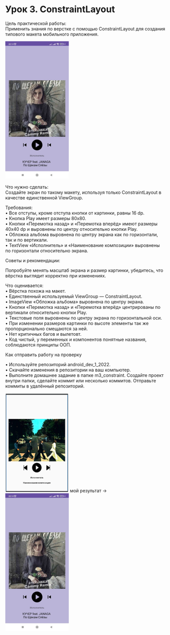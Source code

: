 # Урок 3. ConstraintLayout
Цель практической работы:  
Применить знания по верстке с помощью ConstraintLayout для создания типового макета мобильного приложения.  

<img src="img/2.jpg" width="200" alt="img">

Что нужно сделать:  
Создайте экран по такому макету, используя только ConstraintLayout в качестве единственной ViewGroup.  


Требования:  
• Все отступы, кроме отступа кнопки от картинки, равны 16 dp.  
• Кнопка Play имеет размеры 80х80.  
• Кнопки «Перемотка назад» и «Перемотка вперёд» имеют размеры 40х40 dp и выровнены по центру относительно кнопки Play.  
• Обложка альбома выровнена по центру экрана как по горизонтали, так и по вертикали.  
• TextView «Исполнитель» и «Наименование композиции» выровнены по горизонтали относительно экрана.


Советы и рекомендации:

Попробуйте менять масштаб экрана и размер картинки, убедитесь, что вёрстка выглядит корректно при изменениях.

Что оценивается:  
• Вёрстка похожа на макет.  
• Единственный используемый ViewGroup — СonstraintLayout.  
• ImageView «Обложка альбома» выровнена по центру экрана.  
• Кнопки «Перемотка назад» и «Перемотка вперёд» центрированы по вертикали относительно кнопки Play.  
• Текстовые поля выровнены по центру экрана по горизонтальной оси.  
• При изменении размеров картинки по высоте элементы так же пропорционально смещаются за ней.  
• Нет критичных багов и вылетовт.  
• Код чистый, у переменных и компонентов понятные названия, соблюдаются принципы ООП.  


Как отправить работу на проверку

• Используйте репозиторий android_dev_1_2022.  
• Скачайте изменения в репозитории на ваш компьютер.  
• Выполните домашнее задание в папке m3_constraint. Создайте проект внутри папки, сделайте коммит или несколько коммитов. Отправьте коммиты в удалённый репозиторий.  

<img src="img/Снимок%20экрана%20(386).png" width="200" alt="img"> мой результат -> <img src="img/2.jpg" width="200" alt="img">